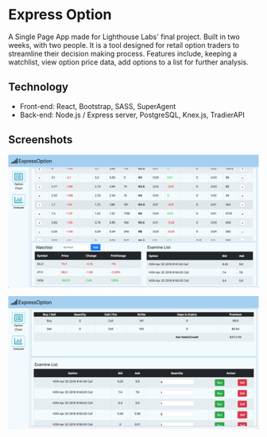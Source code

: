 # Express Option

A Single Page App made for Lighthouse Labs' final project. Built in two weeks, with two people. It is a tool designed for retail option traders to streamline their decision making process. Features include, keeping a watchlist, view option price data, add options to a list for further analysis.

## Technology

- Front-end: React, Bootstrap, SASS, SuperAgent
- Back-end: Node.js / Express server, PostgreSQL, Knex.js, TradierAPI

## Screenshots

!["Screenshot of option chain page"](https://github.com/hli30/WebDev_FinalProj/blob/dev/docs/OptionChainView.png)

!["screenshot of analysis page"](https://github.com/hli30/WebDev_FinalProj/blob/dev/docs/AnalysisView.png)
